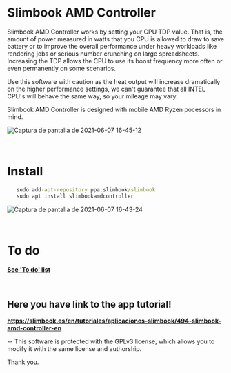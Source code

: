 # Slimbook AMD Controller

Slimbook AMD Controller works by setting your CPU TDP value. That is, the amount of power measured in watts that you CPU is allowed to draw to save battery or to improve the overall performance under heavy workloads like rendering jobs or serious number crunching on large spreadsheets. Increasing the TDP allows the CPU to use its boost frequency more often or even permanently on some scenarios.

Use this software with caution as the heat output will increase dramatically on the higher performance settings, we can't guarantee that all INTEL CPU's will behave the same way, so your mileage may vary.

Slimbook AMD Controller is designed with mobile AMD Ryzen pocessors in mind. 

![Captura de pantalla de 2021-06-07 16-45-12](https://user-images.githubusercontent.com/18195266/125771919-b4eb42bd-5c20-4235-9fd6-5870158167f4.png)

<br>

# Install
```bat
   sudo add-apt-repository ppa:slimbook/slimbook
   sudo apt install slimbookamdcontroller
```

![Captura de pantalla de 2021-06-07 16-43-24](https://user-images.githubusercontent.com/18195266/125772023-1f3d45ff-5834-481e-92d8-2779d20df870.png)

<br>

# To do
[**See 'To do' list**](https://github.com/slimbook/slimbookamdcontroller/projects/1)

<br>


Here you have link to the app tutorial!
--
**https://slimbook.es/en/tutoriales/aplicaciones-slimbook/494-slimbook-amd-controller-en**

--
This software is protected with the GPLv3 license, which allows you to modify it with the same license and authorship. 

Thank you.
